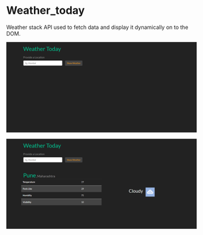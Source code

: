# Weather_today
Weather stack API used to fetch data and display it dynamically on to the DOM.

![](img/1.png)

![](img/2.png)
